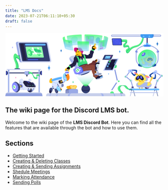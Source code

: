 ```yaml
---
title: "LMS Docs"
date: 2023-07-21T06:11:10+05:30
draft: false
---
```


<div class="center-stuff">

![banner](./banner.png)

</div>

## The wiki page for the Discord LMS bot.

Welcome to the wiki page of the **LMS Discord Bot**. Here you can find all the features that are available through the bot and how to use them.

## Sections

-   [Getting Started](getting-started)
-   [Creating & Deleting Classes](classes)
-   [Creating & Sending Assignments](assignments)
-   [Shedule Meetings](meetings)
-   [Marking Attendance](attendance)
-   [Sending Polls](polls)

